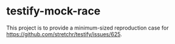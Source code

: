# testify-mock-race

This project is to provide a minimum-sized reproduction case for <https://github.com/stretchr/testify/issues/625>.
